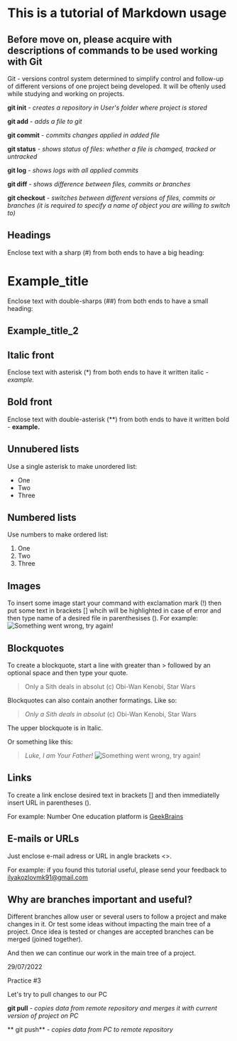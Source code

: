# This is a tutorial of Markdown usage

## Before move on, please acquire with descriptions of commands to be used working with Git
Git - versions control system determined to simplify control and follow-up of different versions of one project being developed. It will be oftenly used while studying and working on projects.

**git init** - *creates a repository in User's folder where project is stored*

**git add** - *adds a file to git*

**git commit** - *commits changes applied in added file*

**git status** - *shows status of files: whether a file is chamged, tracked or untracked*

**git log** - *shows logs with all applied commits*

**git diff** - *shows difference between files, commits or branches*

**git checkout** - *switches between different versions of files, commits or branches (it is required to specify a name of object you are willing to switch to)*


## Headings
Enclose text with a sharp (#) from both ends to have a big heading:
# Example_title

Enclose text with double-sharps (##) from both ends to have a small heading:
## Example_title_2

## Italic front
Enclose text with asterisk (*) from both ends to have it written italic - *example.*

## Bold front
Enclose text with double-asterisk (**) from both ends to have it written bold - **example.**

## Unnubered lists
Use a single asterisk to make unordered list:
* One
* Two
* Three

## Numbered lists
Use numbers to make ordered list:
1. One
2. Two
3. Three

## Images
To insert some image start your command with exclamation mark (!) then put some text in brackets [] whcih will be highlighted in case of error and then type name of a desired file in parenthesises ().
For example:
![Something went wrong, try again!](fun_pic.jpg)

## Blockquotes
To create a blockquote, start a line with greater than > followed by an optional space and then type your quote.
> Only a Sith deals in absolut (c) Obi-Wan Kenobi, Star Wars

Blockquotes can also contain another formatings. Like so:
> *Only a Sith deals in absolut* (c) Obi-Wan Kenobi, Star Wars

The upper blockquote is in Italic.

Or something like this:
> *Luke, I am Your Father!*
![Something went wrong, try again!](fun_pic2.jpg)

## Links
To create a link enclose desired text in brackets [] and then immediatelly insert URL in parentheses ().

For example:
Number One education platform is [GeekBrains](https://gb.ru/)

## E-mails or URLs
Just enclose e-mail adress or URL in angle brackets <>.

For example: if you found this tutorial useful, please send your feedback to <ilyakozlovmk91@gmail.com>

## Why are branches important and useful?
Different branches allow user or several users to follow a project and make changes in it. Or test some ideas without impacting the main tree of a project.
Once idea is tested or changes are accepted branches can be merged (joined together).

And then we can continue our work in the main tree of a project.

29/07/2022

Practice #3

Let's try to pull changes to our PC

**git pull** - *copies data from remote repository and merges it with current version of project on PC*

** git push** - *copies data from PC to remote repository*
